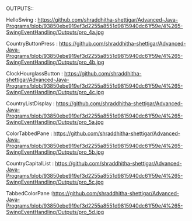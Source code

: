 OUTPUTS::

HelloSwing : https://github.com/shraddhitha-shettigar/Advanced-Java-Programs/blob/93850ebe919ef3d2255a8551d9815940dc61f59e/4%265-SwingEventHandling/Outputs/pro_4a.jpg

CountryButtonPress : https://github.com/shraddhitha-shettigar/Advanced-Java-Programs/blob/93850ebe919ef3d2255a8551d9815940dc61f59e/4%265-SwingEventHandling/Outputs/pro_4b.jpg

ClockHourglassButton : https://github.com/shraddhitha-shettigar/Advanced-Java-Programs/blob/93850ebe919ef3d2255a8551d9815940dc61f59e/4%265-SwingEventHandling/Outputs/pro_4c.jpg

CountryListDisplay : https://github.com/shraddhitha-shettigar/Advanced-Java-Programs/blob/93850ebe919ef3d2255a8551d9815940dc61f59e/4%265-SwingEventHandling/Outputs/pro_5a.jpg

ColorTabbedPane : https://github.com/shraddhitha-shettigar/Advanced-Java-Programs/blob/93850ebe919ef3d2255a8551d9815940dc61f59e/4%265-SwingEventHandling/Outputs/pro_5b.jpg

CountryCapitalList : https://github.com/shraddhitha-shettigar/Advanced-Java-Programs/blob/93850ebe919ef3d2255a8551d9815940dc61f59e/4%265-SwingEventHandling/Outputs/pro_5c.jpg

TabbedColorPane :https://github.com/shraddhitha-shettigar/Advanced-Java-Programs/blob/93850ebe919ef3d2255a8551d9815940dc61f59e/4%265-SwingEventHandling/Outputs/pro_5d.jpg
